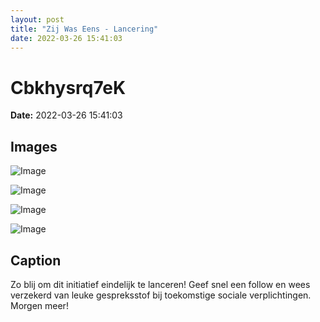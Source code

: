 ```yaml
---
layout: post
title: "Zij Was Eens - Lancering"
date: 2022-03-26 15:41:03
---
```


# Cbkhysrq7eK

**Date:** 2022-03-26 15:41:03

## Images

![Image](/zij.was.eens/images/Cbkhysrq7eK_0.jpg)

![Image](/zij.was.eens/images/Cbkhysrq7eK_1.jpg)

![Image](/zij.was.eens/images/Cbkhysrq7eK_2.jpg)

![Image](/zij.was.eens/images/Cbkhysrq7eK_3.jpg)

## Caption

Zo blij om dit initiatief eindelijk te lanceren! Geef snel een follow en wees verzekerd van leuke gespreksstof bij toekomstige sociale verplichtingen. Morgen meer!

